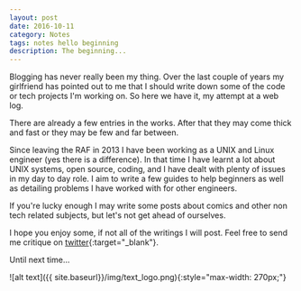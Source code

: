 ```yaml
---
layout: post
date: 2016-10-11
category: Notes
tags: notes hello beginning
description: The beginning...
---
```


Blogging has never really been my thing. Over the last couple of years my girlfriend has pointed out to me that I should write down some of the code or tech projects I'm working on. So here we have it, my attempt at a web log.

There are already a few entries in the works. After that they may come thick and fast or they may be few and far between.

Since leaving the RAF in 2013 I have been working as a UNIX and Linux engineer (yes there is a difference). In that time I have learnt a lot about UNIX systems, open source, coding, and I have dealt with plenty of issues in my day to day role. I aim to write a few guides to help beginners as well as detailing problems I have worked with for other engineers.

If you're lucky enough I may write some posts about comics and other non tech related subjects, but let's not get ahead of ourselves.

I hope you enjoy some, if not all of the writings I will post. Feel free to send me critique on [twitter](https://twitter.com/pyratebeard){:target="_blank"}.

Until next time...

![alt text]({{ site.baseurl}}/img/text_logo.png){:style="max-width: 270px;"}
